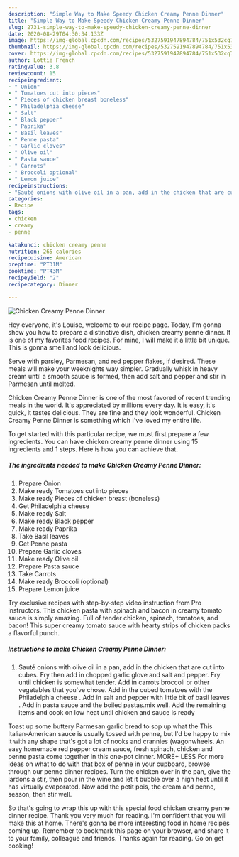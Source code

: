 ```yaml
---
description: "Simple Way to Make Speedy Chicken Creamy Penne Dinner"
title: "Simple Way to Make Speedy Chicken Creamy Penne Dinner"
slug: 2731-simple-way-to-make-speedy-chicken-creamy-penne-dinner
date: 2020-08-29T04:30:34.133Z
image: https://img-global.cpcdn.com/recipes/5327591947894784/751x532cq70/chicken-creamy-penne-dinner-recipe-main-photo.jpg
thumbnail: https://img-global.cpcdn.com/recipes/5327591947894784/751x532cq70/chicken-creamy-penne-dinner-recipe-main-photo.jpg
cover: https://img-global.cpcdn.com/recipes/5327591947894784/751x532cq70/chicken-creamy-penne-dinner-recipe-main-photo.jpg
author: Lottie French
ratingvalue: 3.8
reviewcount: 15
recipeingredient:
- " Onion"
- " Tomatoes cut into pieces"
- " Pieces of chicken breast boneless"
- " Philadelphia cheese"
- " Salt"
- " Black pepper"
- " Paprika"
- " Basil leaves"
- " Penne pasta"
- " Garlic cloves"
- " Olive oil"
- " Pasta sauce"
- " Carrots"
- " Broccoli optional"
- " Lemon juice"
recipeinstructions:
- "Sauté onions with olive oil in a pan, add in the chicken that are cut into cubes. Fry then add in chopped garlic glove and salt and pepper. Fry until chicken is somewhat tender. Add in carrots broccoli or other vegetables that you&#39;ve chose. Add in the cubed tomatoes with the Philadelphia cheese . Add in salt and pepper with little bit of basil leaves . Add in pasta sauce and the boiled pastas.mix well. Add the remaining items and cook on low heat until chicken and sauce is ready"
categories:
- Recipe
tags:
- chicken
- creamy
- penne

katakunci: chicken creamy penne 
nutrition: 265 calories
recipecuisine: American
preptime: "PT31M"
cooktime: "PT43M"
recipeyield: "2"
recipecategory: Dinner

---
```



![Chicken Creamy Penne Dinner](https://img-global.cpcdn.com/recipes/5327591947894784/751x532cq70/chicken-creamy-penne-dinner-recipe-main-photo.jpg)

Hey everyone, it's Louise, welcome to our recipe page. Today, I'm gonna show you how to prepare a distinctive dish, chicken creamy penne dinner. It is one of my favorites food recipes. For mine, I will make it a little bit unique. This is gonna smell and look delicious.

Serve with parsley, Parmesan, and red pepper flakes, if desired. These meals will make your weeknights way simpler. Gradually whisk in heavy cream until a smooth sauce is formed, then add salt and pepper and stir in Parmesan until melted.

Chicken Creamy Penne Dinner is one of the most favored of recent trending meals in the world. It's appreciated by millions every day. It is easy, it's quick, it tastes delicious. They are fine and they look wonderful. Chicken Creamy Penne Dinner is something which I've loved my entire life.


To get started with this particular recipe, we must first prepare a few ingredients. You can have chicken creamy penne dinner using 15 ingredients and 1 steps. Here is how you can achieve that.

<!--inarticleads1-->

##### The ingredients needed to make Chicken Creamy Penne Dinner:

1. Prepare  Onion
1. Make ready  Tomatoes cut into pieces
1. Make ready  Pieces of chicken breast (boneless)
1. Get  Philadelphia cheese
1. Make ready  Salt
1. Make ready  Black pepper
1. Make ready  Paprika
1. Take  Basil leaves
1. Get  Penne pasta
1. Prepare  Garlic cloves
1. Make ready  Olive oil
1. Prepare  Pasta sauce
1. Take  Carrots
1. Make ready  Broccoli (optional)
1. Prepare  Lemon juice


Try exclusive recipes with step-by-step video instruction from Pro instructors. This chicken pasta with spinach and bacon in creamy tomato sauce is simply amazing. Full of tender chicken, spinach, tomatoes, and bacon! This super creamy tomato sauce with hearty strips of chicken packs a flavorful punch. 

<!--inarticleads2-->

##### Instructions to make Chicken Creamy Penne Dinner:

1. Sauté onions with olive oil in a pan, add in the chicken that are cut into cubes. Fry then add in chopped garlic glove and salt and pepper. Fry until chicken is somewhat tender. Add in carrots broccoli or other vegetables that you&#39;ve chose. Add in the cubed tomatoes with the Philadelphia cheese . Add in salt and pepper with little bit of basil leaves . Add in pasta sauce and the boiled pastas.mix well. Add the remaining items and cook on low heat until chicken and sauce is ready


Toast up some buttery Parmesan garlic bread to sop up what the This Italian-American sauce is usually tossed with penne, but I&#39;d be happy to mix it with any shape that&#39;s got a lot of nooks and crannies (wagonwheels. An easy homemade red pepper cream sauce, fresh spinach, chicken and penne pasta come together in this one-pot dinner. MORE+ LESS For more ideas on what to do with that box of penne in your cupboard, browse through our penne dinner recipes. Turn the chicken over in the pan, give the lardons a stir, then pour in the wine and let it bubble over a high heat until it has virtually evaporated. Now add the petit pois, the cream and penne, season, then stir well. 

So that's going to wrap this up with this special food chicken creamy penne dinner recipe. Thank you very much for reading. I'm confident that you will make this at home. There's gonna be more interesting food in home recipes coming up. Remember to bookmark this page on your browser, and share it to your family, colleague and friends. Thanks again for reading. Go on get cooking!
